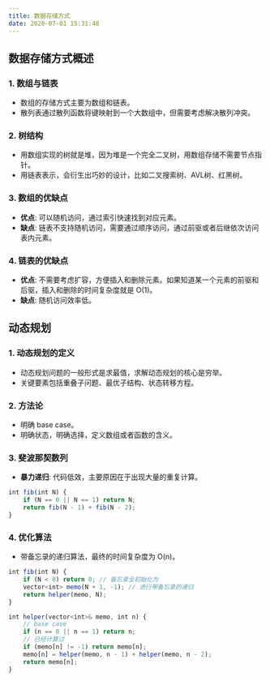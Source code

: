 ```yaml
---
title: 数据存储方式
date: 2020-07-01 15:31:48
---
```


## 数据存储方式概述

### 1. 数组与链表
- 数组的存储方式主要为数组和链表。
- 散列表通过散列函数将键映射到一个大数组中，但需要考虑解决散列冲突。

### 2. 树结构
- 用数组实现的树就是堆，因为堆是一个完全二叉树，用数组存储不需要节点指针。
- 用链表表示，会衍生出巧妙的设计，比如二叉搜索树、AVL树、红黑树。

### 3. 数组的优缺点
- **优点**: 可以随机访问，通过索引快速找到对应元素。
- **缺点**: 链表不支持随机访问，需要通过顺序访问，通过前驱或者后继依次访问表内元素。

### 4. 链表的优缺点
- **优点**: 不需要考虑扩容，方便插入和删除元素。如果知道某一个元素的前驱和后驱，插入和删除的时间复杂度就是 O(1)。
- **缺点**: 随机访问效率低。

## 动态规划

### 1. 动态规划的定义
- 动态规划问题的一般形式是求最值，求解动态规划的核心是穷举。
- 关键要素包括重叠子问题、最优子结构、状态转移方程。

### 2. 方法论
- 明确 base case。
- 明确状态，明确选择，定义数组或者函数的含义。

### 3. 斐波那契数列
- **暴力递归**: 代码低效，主要原因在于出现大量的重复计算。
  
```javascript
int fib(int N) {
    if (N == 0 || N == 1) return N;
    return fib(N - 1) + fib(N - 2);
}
```

### 4. 优化算法
- 带备忘录的递归算法，最终的时间复杂度为 O(n)。

```javascript
int fib(int N) {
    if (N < 0) return 0; // 备忘录全初始化为
    vector<int> memo(N + 1, -1); // 进行带备忘录的递归
    return helper(memo, N);
}

int helper(vector<int>& memo, int n) {
    // base case
    if (n == 0 || n == 1) return n;
    // 已经计算过
    if (memo[n] != -1) return memo[n];
    memo[n] = helper(memo, n - 1) + helper(memo, n - 2);
    return memo[n];
}
```
